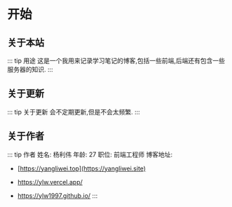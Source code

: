 
# 开始

## 关于本站

::: tip 用途
这是一个我用来记录学习笔记的博客,包括一些前端,后端还有包含一些服务器的知识.
:::

## 关于更新

::: tip 关于更新
会不定期更新,但是不会太频繁.
:::

## 关于作者

::: tip 作者
姓名: 杨利伟 年龄: 27 职位: 前端工程师 博客地址:

* [https://yangliwei.top](https://yangliwei.site)

* <https://ylw.vercel.app/>

* <https://ylw1997.github.io/>
:::
